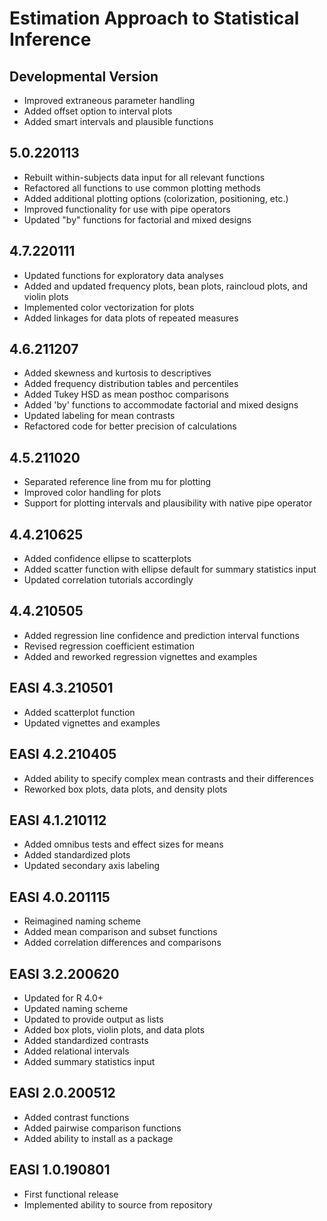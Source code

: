 # Estimation Approach to Statistical Inference

## Developmental Version

- Improved extraneous parameter handling
- Added offset option to interval plots
- Added smart intervals and plausible functions

## 5.0.220113

- Rebuilt within-subjects data input for all relevant functions
- Refactored all functions to use common plotting methods
- Added additional plotting options (colorization, positioning, etc.)
- Improved functionality for use with pipe operators
- Updated "by" functions for factorial and mixed designs

## 4.7.220111

- Updated functions for exploratory data analyses
- Added and updated frequency plots, bean plots, raincloud plots, and violin plots
- Implemented color vectorization for plots
- Added linkages for data plots of repeated measures

## 4.6.211207

- Added skewness and kurtosis to descriptives
- Added frequency distribution tables and percentiles
- Added Tukey HSD as mean posthoc comparisons
- Added 'by' functions to accommodate factorial and mixed designs
- Updated labeling for mean contrasts
- Refactored code for better precision of calculations

## 4.5.211020

- Separated reference line from mu for plotting
- Improved color handling for plots
- Support for plotting intervals and plausibility with native pipe operator

## 4.4.210625

- Added confidence ellipse to scatterplots
- Added scatter function with ellipse default for summary statistics input
- Updated correlation tutorials accordingly

## 4.4.210505

- Added regression line confidence and prediction interval functions
- Revised regression coefficient estimation
- Added and reworked regression vignettes and examples

## EASI 4.3.210501

- Added scatterplot function
- Updated vignettes and examples

## EASI 4.2.210405

- Added ability to specify complex mean contrasts and their differences
- Reworked box plots, data plots, and density plots

## EASI 4.1.210112

- Added omnibus tests and effect sizes for means
- Added standardized plots
- Updated secondary axis labeling

## EASI 4.0.201115

- Reimagined naming scheme
- Added mean comparison and subset functions
- Added correlation differences and comparisons

## EASI 3.2.200620

- Updated for R 4.0+
- Updated naming scheme
- Updated to provide output as lists
- Added box plots, violin plots, and data plots
- Added standardized contrasts
- Added relational intervals
- Added summary statistics input

## EASI 2.0.200512

- Added contrast functions
- Added pairwise comparison functions
- Added ability to install as a package

## EASI 1.0.190801

- First functional release
- Implemented ability to source from repository
